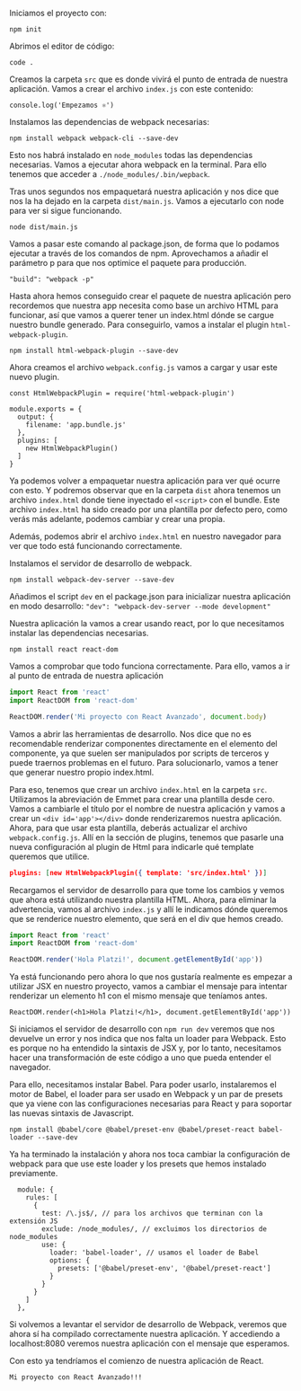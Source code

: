 Iniciamos el proyecto con:
```
npm init
```

Abrimos el editor de código:
```
code .
```

Creamos la carpeta `src` que es donde vivirá el punto de entrada de nuestra aplicación. Vamos a crear el archivo `index.js` con este contenido:

```
console.log('Empezamos ⚛️')
```

Instalamos las dependencias de webpack necesarias:
```
npm install webpack webpack-cli --save-dev
```

Esto nos habrá instalado en `node_modules` todas las dependencias necesarias. Vamos a ejecutar ahora webpack en la terminal. Para ello tenemos que acceder a `./node_modules/.bin/wepback`.

Tras unos segundos nos empaquetará nuestra aplicación y nos dice que nos la ha dejado en la carpeta `dist/main.js`. Vamos a ejecutarlo con node para ver si sigue funcionando.

```
node dist/main.js
```

Vamos a pasar este comando al package.json, de forma que lo podamos ejecutar a través de los comandos de npm. Aprovechamos a añadir el parámetro p para que nos optimice el paquete para producción.

```
"build": "webpack -p"
```

Hasta ahora hemos conseguido crear el paquete de nuestra aplicación pero recordemos que nuestra app necesita como base un archivo HTML para funcionar, así que vamos a querer tener un index.html dónde se cargue nuestro bundle generado. Para conseguirlo, vamos a instalar el plugin `html-webpack-plugin`.

```
npm install html-webpack-plugin --save-dev
```

Ahora creamos el archivo `webpack.config.js` vamos a cargar y usar este nuevo plugin.

```
const HtmlWebpackPlugin = require('html-webpack-plugin')

module.exports = {
  output: {
    filename: 'app.bundle.js'
  },
  plugins: [
    new HtmlWebpackPlugin()
  ]
}
```

Ya podemos volver a empaquetar nuestra aplicación para ver qué ocurre con esto. Y podremos observar que en la carpeta `dist` ahora tenemos un archivo `index.html` donde tiene inyectado el `<script>` con el bundle. Este archivo `index.html` ha sido creado por una plantilla por defecto pero, como verás más adelante, podemos cambiar y crear una propia.

Además, podemos abrir el archivo `index.html` en nuestro navegador para ver que todo está funcionando correctamente.

Instalamos el servidor de desarrollo de webpack.

```
npm install webpack-dev-server --save-dev
```

Añadimos el script `dev` en el package.json para inicializar nuestra aplicación en modo desarrollo:
`"dev": "webpack-dev-server --mode development"`

Nuestra aplicación la vamos a crear usando react, por lo que necesitamos instalar las dependencias necesarias.

```
npm install react react-dom
```

Vamos a comprobar que todo funciona correctamente. Para ello, vamos a ir al punto de entrada de nuestra aplicación

```js
import React from 'react'
import ReactDOM from 'react-dom'

ReactDOM.render('Mi proyecto con React Avanzado', document.body)
```

Vamos a abrir las herramientas de desarrollo. Nos dice que no es recomendable renderizar componentes directamente en el elemento <body> del componente, ya que suelen ser manipulados por scripts de terceros y puede traernos problemas en el futuro. Para solucionarlo, vamos a tener que generar nuestro propio index.html.

Para eso, tenemos que crear un archivo `index.html` en la carpeta `src`. Utilizamos la abreviación de Emmet para crear una plantilla desde cero. Vamos a cambiarle el título por el nombre de nuestra aplicación y vamos a crear un `<div id='app'></div>` donde renderizaremos nuestra aplicación. Ahora, para que usar esta plantilla, deberás actualizar el archivo `webpack.config.js`. Allí en la sección de plugins, tenemos que pasarle una nueva configuración al plugin de Html para indicarle qué template queremos que utilice.

```json
plugins: [new HtmlWebpackPlugin({ template: 'src/index.html' })]
```

Recargamos el servidor de desarrollo para que tome los cambios y vemos que ahora está utilizando nuestra plantilla HTML. Ahora, para eliminar la advertencia, vamos al archivo `index.js` y allí le indicamos dónde queremos que se renderice nuestro elemento, que será en el div que hemos creado.

```js
import React from 'react'
import ReactDOM from 'react-dom'

ReactDOM.render('Hola Platzi!', document.getElementById('app'))
```

Ya está funcionando pero ahora lo que nos gustaría realmente es empezar a utilizar JSX en nuestro proyecto, vamos a cambiar el mensaje para intentar renderizar un elemento h1 con el mismo mensaje que teníamos antes.

`ReactDOM.render(<h1>Hola Platzi!</h1>, document.getElementById('app'))`

Si iniciamos el servidor de desarrollo con `npm run dev` veremos que nos devuelve un error y nos indica que nos falta un loader para Webpack. Esto es porque no ha entendido la sintaxis de JSX y, por lo tanto, necesitamos hacer una transformación de este código a uno que pueda entender el navegador.

Para ello, necesitamos instalar Babel. Para poder usarlo, instalaremos el motor de Babel, el loader para ser usado en Webpack y un par de presets que ya viene con las configuraciones necesarias para React y para soportar las nuevas sintaxis de Javascript.

```
npm install @babel/core @babel/preset-env @babel/preset-react babel-loader --save-dev
```

Ya ha terminado la instalación y ahora nos toca cambiar la configuración de webpack para que use este loader y los presets que hemos instalado previamente.

```
  module: {
    rules: [
      {
        test: /\.js$/, // para los archivos que terminan con la extensión JS
        exclude: /node_modules/, // excluimos los directorios de node_modules
        use: {
          loader: 'babel-loader', // usamos el loader de Babel
          options: {
            presets: ['@babel/preset-env', '@babel/preset-react']
          }
        }
      }
    ]
  },
```

Si volvemos a levantar el servidor de desarrollo de Webpack, veremos que ahora sí ha compilado correctamente nuestra aplicación. Y accediendo a localhost:8080 veremos nuestra aplicación con el mensaje que esperamos.

Con esto ya tendríamos el comienzo de nuestra aplicación de React.

```
Mi proyecto con React Avanzado!!!
```
